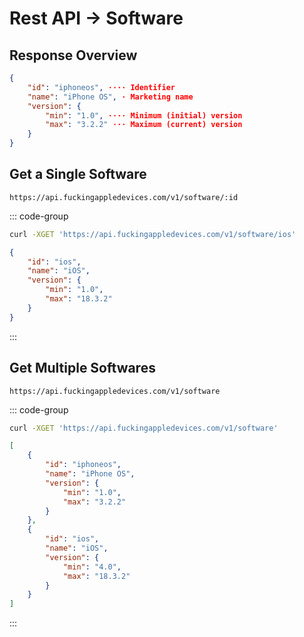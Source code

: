 # Rest API → Software

## Response Overview

```json
{
    "id": "iphoneos", ⋅⋅⋅⋅ Identifier
    "name": "iPhone OS", ⋅ Marketing name
    "version": {
        "min": "1.0", ⋅⋅⋅⋅ Minimum (initial) version
        "max": "3.2.2" ⋅⋅⋅ Maximum (current) version
    }
}
```

## Get a Single Software <Badge type="info" text="v1" />

`https://api.fuckingappledevices.com/v1/software/:id`

::: code-group
```sh [Request]
curl -XGET 'https://api.fuckingappledevices.com/v1/software/ios'
```
```json [Response]
{
    "id": "ios",
    "name": "iOS",
    "version": {
        "min": "1.0",
        "max": "18.3.2"
    }
}
```
:::

## Get Multiple Softwares <Badge type="info" text="v1" />

`https://api.fuckingappledevices.com/v1/software`

::: code-group
```sh [Request]
curl -XGET 'https://api.fuckingappledevices.com/v1/software'
```
```json [Response]
[
    {
        "id": "iphoneos",
        "name": "iPhone OS",
        "version": {
            "min": "1.0",
            "max": "3.2.2"
        }
    },
    {
        "id": "ios",
        "name": "iOS",
        "version": {
            "min": "4.0",
            "max": "18.3.2"
        }
    }
]
```
:::

